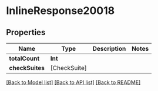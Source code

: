 # InlineResponse20018

## Properties
Name | Type | Description | Notes
------------ | ------------- | ------------- | -------------
**totalCount** | **Int** |  | 
**checkSuites** | [CheckSuite] |  | 

[[Back to Model list]](../README.md#documentation-for-models) [[Back to API list]](../README.md#documentation-for-api-endpoints) [[Back to README]](../README.md)


